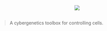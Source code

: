 <div align="center">
  <img src="https://github.com/phuongho43/cytomata/blob/master/logo.png"><br><br>
</div>

>A cybergenetics toolbox for controlling cells.
